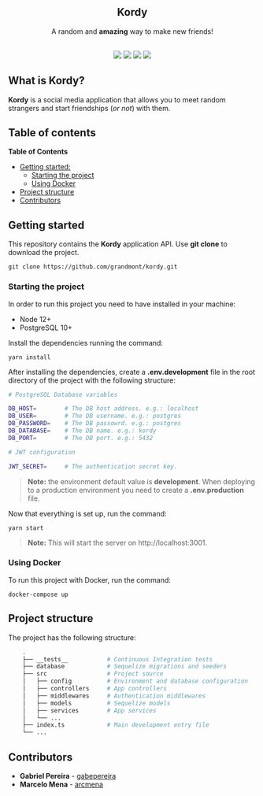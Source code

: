 <div align="center">
<br/>
<br/>
<h2><strong>Kordy</strong></h2>
<p>A random and <strong>amazing</strong> way to make new friends!</p>
<br/>
      <img src="https://img.shields.io/github/workflow/status/grandmont/kordy/CI"/>
      <img src="https://img.shields.io/github/issues/grandmont/kordy"/>
      <img src="https://img.shields.io/github/commit-activity/w/grandmont/kordy"/>
      <img src="https://img.shields.io/github/stars/grandmont/kordy?style=social"/>
<br/>
</div>

## What is Kordy?

**Kordy** is a social media application that allows you to meet random strangers and start friendships (_or not_) with them.

## Table of contents

**Table of Contents**

-   [Getting started:](#getting-started)
    -   [Starting the project](#starting-the-project)
    -   [Using Docker](#using-docker)
-   [Project structure](#project-structure)
-   [Contributors](#contributors)

## Getting started

This repository contains the **Kordy** application API. Use **git clone** to download the project.

```ssh
git clone https://github.com/grandmont/kordy.git
```

### Starting the project

In order to run this project you need to have installed in your machine:

-   Node 12+
-   PostgreSQL 10+

Install the dependencies running the command:

```ssh
yarn install
```

After installing the dependencies, create a **.env.development** file in the root directory of the project with the following structure:

```bash
# PostgreSQL Database variables

DB_HOST=        # The DB host address. e.g.: localhost
DB_USER=        # The DB username. e.g.: postgres
DB_PASSWORD=    # The DB passowrd. e.g.: postgres
DB_DATABASE=    # The DB name. e.g.: kordy
DB_PORT=        # The DB port. e.g.: 5432

# JWT configuration

JWT_SECRET=     # The authentication secret key.
```

> **Note:** the environment default value is **development**. When deploying to a production environment you need to create a **.env.production** file.

Now that everything is set up, run the command:

```ssh
yarn start
```

> **Note:** This will start the server on http://localhost:3001.

### Using Docker

To run this project with Docker, run the command:

```ssh
docker-compose up
```

## Project structure

The project has the following structure:

```bash
    .
    ├── __tests__           # Continuous Integration tests
    ├── database            # Sequelize migrations and seeders
    ├── src                 # Project source
    │   ├── config          # Environment and database configuration
    │   ├── controllers     # App controllers
    │   ├── middlewares     # Authentication middlewares
    │   ├── models          # Sequelize models
    │   ├── services        # App services
    │   └── ...
    ├── index.ts            # Main development entry file
    └── ...
```

## Contributors

-   **Gabriel Pereira** - [gabepereira](https://github.com/gabepereira)
-   **Marcelo Mena** - [arcmena](https://github.com/arcmena)
